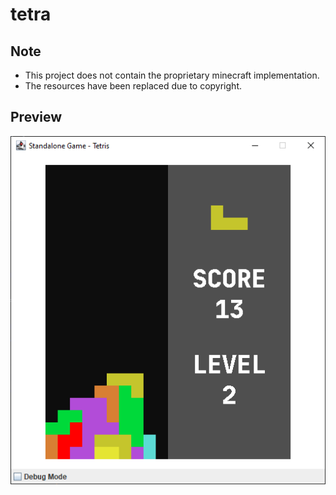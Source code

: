 tetra
=====

## Note
- This project does not contain the proprietary minecraft implementation.
- The resources have been replaced due to copyright.

## Preview

![](./.gitlab/assets/tetris.png)
